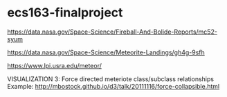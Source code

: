 # ecs163-finalproject

https://data.nasa.gov/Space-Science/Fireball-And-Bolide-Reports/mc52-syum

https://data.nasa.gov/Space-Science/Meteorite-Landings/gh4g-9sfh

https://www.lpi.usra.edu/meteor/

VISUALIZATION 3:
Force directed meteriote class/subclass relationships
Example: http://mbostock.github.io/d3/talk/20111116/force-collapsible.html
